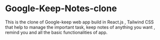 # Google-Keep-Notes-clone

This is the clone of Google-keep web app build in React.js , Tailwind CSS that help to manage the important task, keep notes of anything you want , remind you and all the basic functionalities of app.


